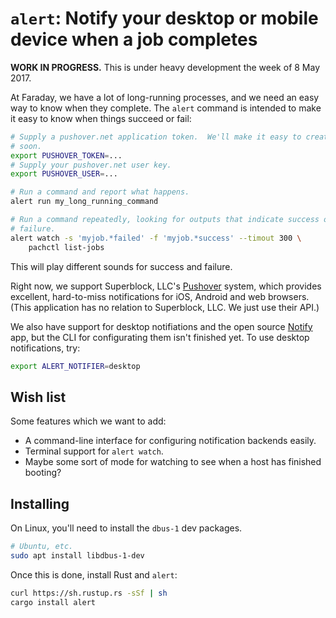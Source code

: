# `alert`: Notify your desktop or mobile device when a job completes

**WORK IN PROGRESS.** This is under heavy development the week of 8 May 2017.

At Faraday, we have a lot of long-running processes, and we need an easy way to
know when they complete. The `alert` command is intended to make it easy to know
when things succeed or fail:

```sh
# Supply a pushover.net application token.  We'll make it easy to create these
# soon.
export PUSHOVER_TOKEN=...
# Supply your pushover.net user key.
export PUSHOVER_USER=...

# Run a command and report what happens.
alert run my_long_running_command

# Run a command repeatedly, looking for outputs that indicate success or
# failure.
alert watch -s 'myjob.*failed' -f 'myjob.*success' --timout 300 \
    pachctl list-jobs
```

This will play different sounds for success and failure.

Right now, we support Superblock, LLC's [Pushover][] system, which provides
excellent, hard-to-miss notifications for iOS, Android and web browsers.
(This application has no relation to Superblock, LLC. We just use their
API.)

We also have support for desktop notifiations and the open
source [Notify][] app, but the CLI for configurating them isn't finished
yet. To use desktop notifications, try:

```sh
export ALERT_NOTIFIER=desktop
```

[Pushover]: https://pushover.net/
[Notify]: https://mashlol.github.io/notify/

## Wish list

Some features which we want to add:

- A command-line interface for configuring notification backends easily.
- Terminal support for `alert watch`.
- Maybe some sort of mode for watching to see when a host has finished booting?

## Installing

On Linux, you'll need to install the `dbus-1` dev packages.

```sh
# Ubuntu, etc.
sudo apt install libdbus-1-dev
```

Once this is done, install Rust and `alert`:

```sh
curl https://sh.rustup.rs -sSf | sh
cargo install alert
```
